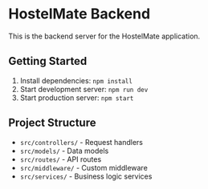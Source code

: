 # HostelMate Backend

This is the backend server for the HostelMate application.

## Getting Started

1. Install dependencies: `npm install`
2. Start development server: `npm run dev`
3. Start production server: `npm start`

## Project Structure

- `src/controllers/` - Request handlers
- `src/models/` - Data models
- `src/routes/` - API routes
- `src/middleware/` - Custom middleware
- `src/services/` - Business logic services
